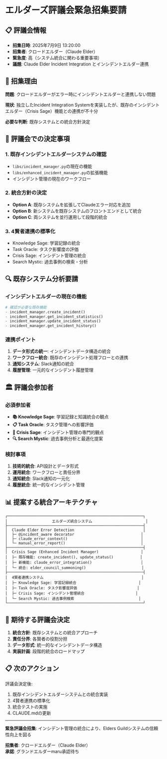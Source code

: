 # エルダーズ評議会緊急招集要請

## 📋 評議会情報
- **招集日時**: 2025年7月9日 13:20:00
- **招集者**: クロードエルダー（Claude Elder）
- **緊急度**: 高（システム統合に関わる重要事項）
- **議題**: Claude Elder Incident Integration とインシデントエルダー連携

## 🚨 招集理由

**問題**: クロードエルダーがエラー時にインシデントエルダーと連携しない問題

**現状**: 独立したIncident Integration Systemを実装したが、既存のインシデントエルダー（Crisis Sage）機能との連携が不十分

**必要な判断**: 既存システムとの統合方針決定

## 🎯 評議会での決定事項

### 1. 既存インシデントエルダーシステムの確認
- `libs/incident_manager.py`の現在の機能
- `libs/enhanced_incident_manager.py`の拡張機能
- インシデント管理の現在のワークフロー

### 2. 統合方針の決定
- **Option A**: 既存システムを拡張してClaudeエラー対応を追加
- **Option B**: 新システムを既存システムのフロントエンドとして統合
- **Option C**: 両システムを並行運用して段階的統合

### 3. 4賢者連携の標準化
- Knowledge Sage: 学習記録の統合
- Task Oracle: タスク影響度の評価
- Crisis Sage: インシデント管理の統合
- Search Mystic: 過去事例の検索・分析

## 🔍 既存システム分析要請

### インシデントエルダーの現在の機能
```python
# 確認が必要な既存機能
- incident_manager.create_incident()
- incident_manager.get_incident_statistics()
- incident_manager.update_incident_status()
- incident_manager.get_incident_history()
```

### 連携ポイント
1. **データ形式の統一**: インシデントデータ構造の統合
2. **ワークフロー統合**: 既存のインシデント処理フローとの連携
3. **通知システム**: Slack通知の統合
4. **履歴管理**: 一元的なインシデント履歴管理

## 🏛️ 評議会参加者

### 必須参加者
- **📚 Knowledge Sage**: 学習記録と知識統合の観点
- **📋 Task Oracle**: タスク管理への影響評価
- **🚨 Crisis Sage**: インシデント管理の専門的観点
- **🔍 Search Mystic**: 過去事例分析と最適化提案

### 検討事項
1. **技術的統合**: API設計とデータ形式
2. **運用統合**: ワークフローと責任分界
3. **通知統合**: Slack通知の一元化
4. **履歴統合**: 統一的なインシデント管理

## 📊 提案する統合アーキテクチャ

```
┌─────────────────────────────────────────────────────────────┐
│                    エルダーズ統合システム                        │
├─────────────────────────────────────────────────────────────┤
│  Claude Elder Error Detection                               │
│  ├─ @incident_aware decorator                              │
│  ├─ claude_error_context()                                 │
│  └─ manual_error_report()                                  │
├─────────────────────────────────────────────────────────────┤
│  Crisis Sage (Enhanced Incident Manager)                   │
│  ├─ 既存機能: create_incident(), update_status()            │
│  ├─ 新機能: claude_error_integration()                      │
│  └─ 統合: elder_council_summoning()                         │
├─────────────────────────────────────────────────────────────┤
│  4賢者連携システム                                            │
│  ├─ Knowledge Sage: 学習記録統合                            │
│  ├─ Task Oracle: タスク影響度評価                           │
│  ├─ Crisis Sage: インシデント管理統合                       │
│  └─ Search Mystic: 過去事例検索                             │
└─────────────────────────────────────────────────────────────┘
```

## 🎯 期待する評議会決定

1. **統合方針**: 既存システムとの統合アプローチ
2. **責任分界**: 各賢者の役割分担
3. **データ形式**: 統一的なインシデントデータ構造
4. **実装計画**: 段階的統合のロードマップ

## 📋 次のアクション

評議会決定後:
1. 既存インシデントエルダーシステムとの統合実装
2. 4賢者連携の標準化
3. 統合テストの実施
4. CLAUDE.mdの更新

---

**緊急評議会招集**: インシデント管理の統合により、Elders Guildシステムの信頼性向上を図る

**招集者**: クロードエルダー（Claude Elder）  
**承認**: グランドエルダーmaru承認待ち